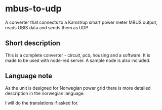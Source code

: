 # mbus-to-udp
A converter that connects to a Kamstrup smart power meter MBUS output, reads OBIS data and sends them as UDP

## Short description

This is a complete converter - circuit, pcb, housing and a software. It is made to be used with node-red server. A sample node is also included.

## Language note

As the unit is designed for Norwegian power grid there is more detailed description in the norwegian language.

I will do the translations if asked for.
